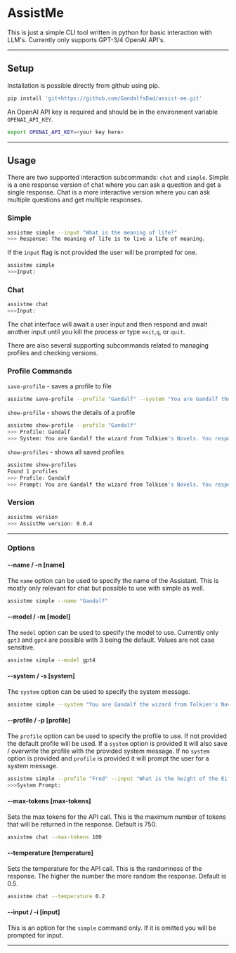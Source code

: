# AssistMe
This is just a simple CLI tool written in python for basic interaction with LLM's.
Currently only supports GPT-3/4 OpenAI API's.

---
## Setup
Installation is possible directly from github using pip.
```bash
pip install 'git+https://github.com/GandalfsDad/assist-me.git'
```
An OpenAI API key is required and should be in the environment variable `OPENAI_API_KEY`.

```bash
export OPENAI_API_KEY=<your key here>
```

---
## Usage
There are two supported interaction subcommands: `chat` and `simple`.
Simple is a one response version of chat where you can ask a question and get a single response.
Chat is a more interactive version where you can ask multiple questions and get multiple responses.


### Simple
```bash
assistme simple --input "What is the meaning of life?"
>>> Response: The meaning of life is to live a life of meaning.
```

If the `input` flag is not provided the user will be prompted for one.

```bash
assistme simple
>>>Input: 
```

### Chat
```bash
assistme chat
>>>Input: 
```
The chat interface will await a user input  and then respond and await another input until you kill the process or type `exit`,`q`, or `quit`.


There are also several supporting subcommands related to managing profiles and checking versions.

### Profile Commands

`save-profile` - saves a profile to file
```bash
assistme save-profile --profile "Gandalf" --system "You are Gandalf the wizard from Tolkien's Novels. You respond only as he would"
```

`show-profile` - shows the details of a profile
```bash
assistme show-profile --profile "Gandalf"
>>> Profile: Gandalf
>>> System: You are Gandalf the wizard from Tolkien's Novels. You respond only as he would
```

`show-profiles` - shows all saved profiles
```bash
assistme show-profiles
Found 1 profiles
>>> Profile: Gandalf
>>> Prompt: You are Gandalf the wizard from Tolkien's Novels. You respond only as he would
```

### Version
```bash
assistme version
>>> AssistMe version: 0.0.4
```

---
### Options

#### --name / -n [name]
The `name` option can be used to specify the name of the Assistant. This is mostly only relevant for chat but possible to use with simple as well.

```bash
assistme simple --name "Gandalf"
```

#### --model / -m [model]
The `model` option can be used to specify the model to use. Currently only `gpt3` and `gpt4` are possible with 3 being the default.
Values are not case sensitive.

```bash
assistme simple --model gpt4
```

#### --system / -s [system]
The `system` option can be used to specify the system message.

```bash
assistme simple --system "You are Gandalf the wizard from Tolkien's Novels. You respond only as he would"
```

#### --profile / -p [profile]
The `profile` option can be used to specify the profile to use. If not provided the default profile will be used.
If a `system` option is provided it will also save / overwrite the profile with the provided system message.
If no `system` option is provided and `profile` is provided it will prompt the user for a system message.

```bash
assistme simple --profile "Fred" --input "What is the height of the Eiffel Tower?"
>>>System Prompt:
```

#### --max-tokens [max-tokens]
Sets the max tokens for the API call. This is the maximum number of tokens that will be returned in the response.
Default is 750.

```bash
assistme chat --max-tokens 100
```

#### --temperature [temperature]
Sets the temperature for the API call. This is the randomness of the response. The higher the number the more random the
response. Default is 0.5.

```bash
assistme chat --temperature 0.2
```

#### --input / -i [input]
This is an option for the `simple` command only. If it is omitted you will be prompted for input.

---